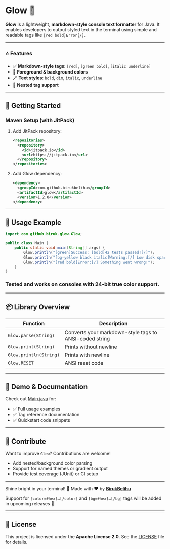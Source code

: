 # Glow 🌈

**Glow** is a lightweight, **markdown-style console text formatter** for Java. It enables developers to output styled text in the terminal using simple and readable tags like `[red bold]Error[/]`.

---

### ⭐ Features

- ✅ **Markdown-style tags**: `[red]`, `[green bold]`, `[italic underline]`
- 🎨 **Foreground & background colors**
- 🪄 **Text styles**: `bold`, `dim`, `italic`, `underline`
- 🔄 **Nested tag support**

---

## 🚀 Getting Started

### Maven Setup (with JitPack)

1. Add JitPack repository:
   ```xml
   <repositories>
     <repository>
       <id>jitpack.io</id>
       <url>https://jitpack.io</url>
     </repository>
   </repositories>
   ```

2. Add Glow dependency:
   ```xml
   <dependency>
     <groupId>com.github.birukbelihu</groupId>
     <artifactId>glow</artifactId>
     <version>1.2.0</version>
   </dependency>
   ```
---

## 🧩 Usage Example

```java
import com.github.biruk.glow.Glow;

public class Main {
    public static void main(String[] args) {
        Glow.println("[green]Success: [bold]42 tests passed![/]");
        Glow.println("[bg-yellow black italic]Warning:[/] Low disk space.");
        Glow.println("[red bold]Error:[/] Something went wrong!");      
    }
}
```

### Tested and works on consoles with 24-bit true color support.

---

## 📦 Library Overview

| Function               | Description                                            |
|------------------------|--------------------------------------------------------|
| `Glow.parse(String)`   | Converts your markdown-style tags to ANSI-coded string |
| `Glow.print(String)`   | Prints without newline                                 |
| `Glow.println(String)` | Prints with newline                                    |
| `Glow.RESET`           | ANSI reset code                                        |

---

## 📄 Demo & Documentation

Check out [Main.java](https://github.com/birukbelihu/Glow/blob/master/src/main/java/Main.java) for:
- ✅ Full usage examples  
- ✅ Tag reference documentation  
- ✅ Quickstart code snippets  

---

## 🙌 Contribute

Want to improve `Glow`? Contributions are welcome!  
- Add nested/background color parsing  
- Support for named themes or gradient output  
- Provide test coverage (JUnit) or CI setup  

---

Shine bright in your terminal! 🚀 
Made with ❤️ by **[BirukBelihu](https://github.com/birukbelihu)**

Support for `[color=#hex]…[/color]` and `[bg=#hex]…[/bg]` tags will be added in upcoming releases 🚀

---

## 📄 License

This project is licensed under the **Apache License 2.0**. See the [LICENSE](LICENSE) file for details.